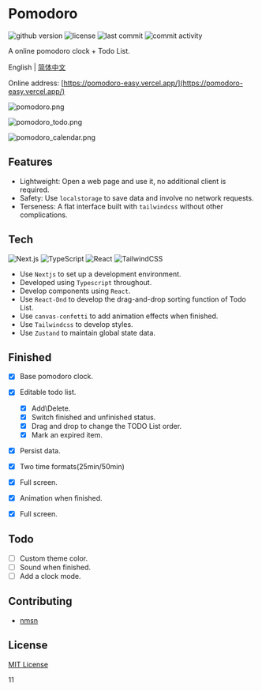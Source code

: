 # Pomodoro

![github version](https://img.shields.io/github/package-json/v/nmsn/pomodoro)
![license](https://img.shields.io/github/license/nmsn/pomodoro)
![last commit](https://img.shields.io/github/last-commit/nmsn/pomodoro)
![commit activity](https://img.shields.io/github/commit-activity/y/nmsn/pomodoro)

A online pomodoro clock + Todo List.

English | [简体中文](./README.zh-CN.md)

Online address: [https://pomodoro-easy.vercel.app/](https://pomodoro-easy.vercel.app/)

![pomodoro.png](https://s2.loli.net/2023/02/18/dRlCoLftjqX7IUZ.png)

![pomodoro_todo.png](https://s2.loli.net/2023/10/15/T4VCIw7iotQ2JDq.png)

![pomodoro_calendar.png](https://s2.loli.net/2023/10/15/BxbkyRU4fXipC8S.png)
## Features

- Lightweight: Open a web page and use it, no additional client is required.
- Safety: Use `localstorage` to save data and involve no network requests.
- Terseness: A flat interface built with `tailwindcss` without other complications.

## Tech

![Next.js](https://img.shields.io/badge/-Next.js-000000?logo=Next.js&logoColor=white&style=flat)
![TypeScript](https://img.shields.io/badge/-TypeScript-3178C6?logo=TypeScript&logoColor=white&style=flat)
![React](https://img.shields.io/badge/-React-61DAFB?logo=React&logoColor=white&style=flat)
![TailwindCSS](https://img.shields.io/badge/-TailwindCSS-06B6D4?logo=TailwindCSS&logoColor=white&style=flat)

- Use `Nextjs` to set up a development environment.
- Developed using `Typescript` throughout.
- Develop components using `React`.
- Use `React-Dnd` to develop the drag-and-drop sorting function of Todo List.
- Use `canvas-confetti` to add animation effects when finished.
- Use `Tailwindcss` to develop styles.
- Use `Zustand` to maintain global state data.

## Finished

- [x] Base pomodoro clock.
- [x] Editable todo list.
  - [x] Add\Delete.
  - [x] Switch finished and unfinished status.
  - [x] Drag and drop to change the TODO List order.
  - [x] Mark an expired item.
- [x] Persist data.
- [x] Two time formats(25min/50min)
- [x] Full screen.
- [x] Animation when finished.
- [x] Full screen.


## Todo

- [ ] Custom theme color.
- [ ] Sound when finished.
- [ ] Add a clock mode.

## Contributing

- [nmsn](https://github.com/nmsn)

## License

[MIT License](https://github.com/nmsn/pomodoro/blob/main/LICENSE)

11
